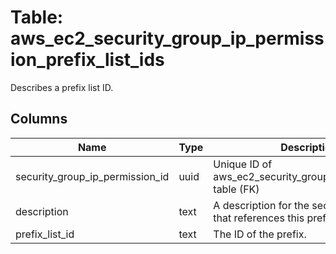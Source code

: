 
# Table: aws_ec2_security_group_ip_permission_prefix_list_ids
Describes a prefix list ID.
## Columns
| Name        | Type           | Description  |
| ------------- | ------------- | -----  |
|security_group_ip_permission_id|uuid|Unique ID of aws_ec2_security_group_ip_permissions table (FK)|
|description|text|A description for the security group rule that references this prefix list ID.|
|prefix_list_id|text|The ID of the prefix.|
